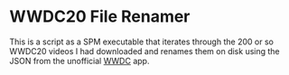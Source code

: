 # WWDC20 File Renamer

This is a script as a SPM executable that iterates through the 200 or so WWDC20 videos I had downloaded and renames them on disk using the JSON from the unofficial [WWDC](https://github.com/insidegui/WWDC) app.
